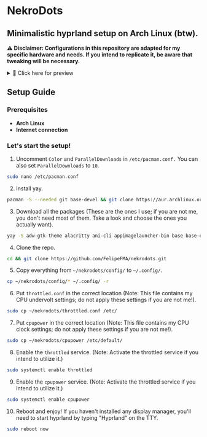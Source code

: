 # NekroDots
## Minimalistic hyprland setup on Arch Linux (btw).

**⚠️ Disclaimer: Configurations in this repository are adapted for my specific hardware and needs. If you intend to replicate it, be aware that tweaking will be necessary.**

<details>
  <summary>📸 Click here for preview</summary>
   
![desktop](https://github.com/FelipeFMA/nekrodots/assets/30672253/0d6bdccc-509b-45c2-9fd9-985689231502)

![terminals](https://github.com/FelipeFMA/nekrodots/assets/30672253/23329521-f992-49dc-b7ba-6ec995c47237)

![gtkapps](https://github.com/FelipeFMA/nekrodots/assets/30672253/ff513a0e-9fd6-4c9f-a3f9-8b3fea648c84)

https://github.com/FelipeFMA/nekrodots/assets/30672253/0312f4df-66a9-4831-833d-19406682dd43

</details>

## Setup Guide

### Prerequisites

- **Arch Linux**
- **Internet connection**

### Let's start the setup!

01. Uncomment ``Color`` and ``ParallelDownloads`` in ``/etc/pacman.conf.`` You can also set ``ParallelDownloads`` to ``10``.
   ```bash
   sudo nano /etc/pacman.conf
   ```

02. Install yay.
   ```bash
   pacman -S --needed git base-devel && git clone https://aur.archlinux.org/yay-bin.git && cd yay-bin && makepkg -si
   ```

03. Download all the packages (These are the ones I use; if you are not me, you don't need most of them. Take a look and choose the ones you actually want).
   ```bash
   yay -S adw-gtk-theme alacritty ani-cli appimagelauncher-bin base base-devel blueman bluez-utils breeze-icons btop classicube-bin cliphist cmatrix code cowsay cpupower efibootmgr evhz-git fastfetch filezilla firefox gcolor3 gimp git gnome-disk-utility gradience grim gst-plugin-pipewire heroic-games-launcher-bin htop hyprland hyprlock hyprpaper hyprpicker imv informant intel-ucode jre-openjdk kolourpaint kvantum kvantum-qt5 kvantum-theme-libadwaita-git lib32-mangohud lib32-nvidia-utils-tkg lib32-opencl-nvidia-tkg libpulse libva-nvidia-driver linux linux-firmware linux-headers localsend-bin lsd man-db man-pages mangohud mpv nano networkmanager noto-fonts-cjk noto-fonts-extra nvidia-dkms-tkg nvidia-egl-wayland-tkg nvidia-settings-tkg nvidia-utils-tkg nwg-look obs-studio opencl-nvidia-tkg openrgb papirus-folders papirus-icon-theme pavucontrol pipewire pipewire-alsa pipewire-jack pipewire-pulse polkit-gnome prismlauncher-qt5-bin protonup-qt-bin python-zombie-imp qbittorrent qt5ct qt6ct reflector screen slurp sof-firmware steam swaync throttled thunar thunar-archive-plugin thunar-media-tags-plugin tldr ttf-apple-emoji ttf-jetbrains-mono-nerd ttf-ms-win11-auto unrar unzip upscayl-bin vesktop-bin virtualbox virtualbox-guest-iso vlc waybar wget wireplumber wl-clipboard wlogout wofi wttrbar xarchiver xdg-desktop-portal-hyprland yay-bin zip zram-generator
   ```

04. Clone the repo.
   ```bash
   cd && git clone https://github.com/FelipeFMA/nekrodots.git
   ```

05. Copy everything from ``~/nekrodots/config/`` to ``~/.config/``.
   ```bash
   cp ~/nekrodots/config/* ~/.config/ -r
   ```

06. Put ``throttled.conf`` in the correct location (Note: This file contains my CPU undervolt settings; do not apply these settings if you are not me!).
   ```bash
   sudo cp ~/nekrodots/throttled.conf /etc/
   ```

07. Put ``cpupower`` in the correct location (Note: This file contains my CPU clock settings; do not apply these settings if you are not me!).
   ```bash
   sudo cp ~/nekrodots/cpupower /etc/default/
   ```

08. Enable the ``throttled`` service. (Note: Activate the throttled service if you intend to utilize it.)
   ```bash
   sudo systemctl enable throttled
   ```

09. Enable the ``cpupower`` service. (Note: Activate the throttled service if you intend to utilize it.)
   ```bash
   sudo systemctl enable cpupower
   ```

10. Reboot and enjoy! If you haven't installed any display manager, you'll need to start hyprland by typing "Hyprland" on the TTY.
   ```bash
   sudo reboot now
   ```
